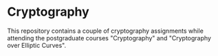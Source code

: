 # Cryptography
This repository contains a couple of cryptography assignments while attending the postgraduate courses "Cryptography" and "Cryptography over Elliptic Curves".
